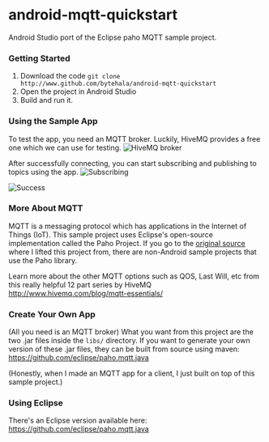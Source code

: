 # android-mqtt-quickstart
Android Studio port of the Eclipse paho MQTT sample project.

### Getting Started
1. Download the code `git clone http://www.github.com/bytehala/android-mqtt-quickstart`
2. Open the project in Android Studio
3. Build and run it.

### Using the Sample App
To test the app, you need an MQTT broker. Luckily, HiveMQ provides a free one which we can use for testing.
![HiveMQ broker](http://i.imgur.com/zStIVr4.png "MQTT Settings")

After successfully connecting, you can start subscribing and publishing to topics using the app.
![Subscribing](http://i.imgur.com/dPSryih.png "Subscribing")

![Success](http://i.imgur.com/gao1R0x.png "Success")

### More About MQTT
MQTT is a messaging protocol which has applications in the Internet of Things (IoT).
This sample project uses Eclipse's open-source implementation called the Paho Project.
If you go to the [original source](https://github.com/eclipse/paho.mqtt.java) where I lifted this project from, there are non-Android sample projects that use the Paho library.

Learn more about the other MQTT options such as QOS, Last Will, etc from this really helpful 12 part series by HiveMQ
http://www.hivemq.com/blog/mqtt-essentials/

### Create Your Own App
(All you need is an MQTT broker)
What you want from this project are the two .jar files inside the `libs/` directory.
If you want to generate your own version of these .jar files, they can be built from source using maven: https://github.com/eclipse/paho.mqtt.java

(Honestly, when I made an MQTT app for a client, I just built on top of this sample project.)

### Using Eclipse
There's an Eclipse version available here: https://github.com/eclipse/paho.mqtt.java

